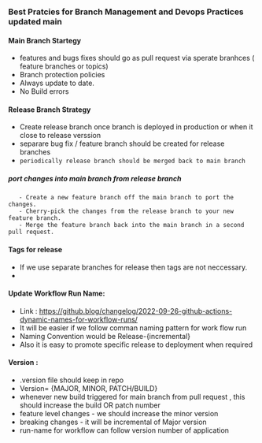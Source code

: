 ### Best Pratcies for Branch Management and Devops Practices updated main

#### Main Branch Startegy 
 - features and bugs fixes should go as pull request via sperate branhces ( feature branches or topics)
 - Branch protection policies
 - Always update to date.
 - No Build errors

#### Release Branch Strategy
 - Create release branch once branch is deployed in production or when it close to release verssion
 - separare bug fix / feature branch should be created for release branches
 - `periodically release branch should be merged back to main branch`
 
 ##### port changes into main branch from release branch
       - Create a new feature branch off the main branch to port the changes.
       - Cherry-pick the changes from the release branch to your new feature branch.
       - Merge the feature branch back into the main branch in a second pull request.
       
 #### Tags for release
  - If we use separate branches for release then tags are not neccessary.
  - 

#### Update Workflow Run Name:
- Link : https://github.blog/changelog/2022-09-26-github-actions-dynamic-names-for-workflow-runs/
- It will be easier if we follow comman naming pattern for work flow run
-  Naming Convention would be Release-{incremental}
-  Also it is easy to promote specific release to deployment when required

####  Version :
- .version file should keep in repo
- Version= {MAJOR, MINOR, PATCH/BUILD}
- whenever new build triggered for main branch from pull request , this should increase the build OR patch number
- feature level changes - we should increase the minor version
- breaking changes - it will be incremental of Major version
- run-name for workflow can follow version number of application
